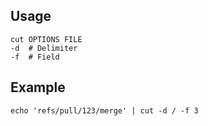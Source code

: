 ---
---

## Usage

```shell
cut OPTIONS FILE
-d  # Delimiter
-f  # Field
```

## Example

```shell
echo 'refs/pull/123/merge' | cut -d / -f 3
```
